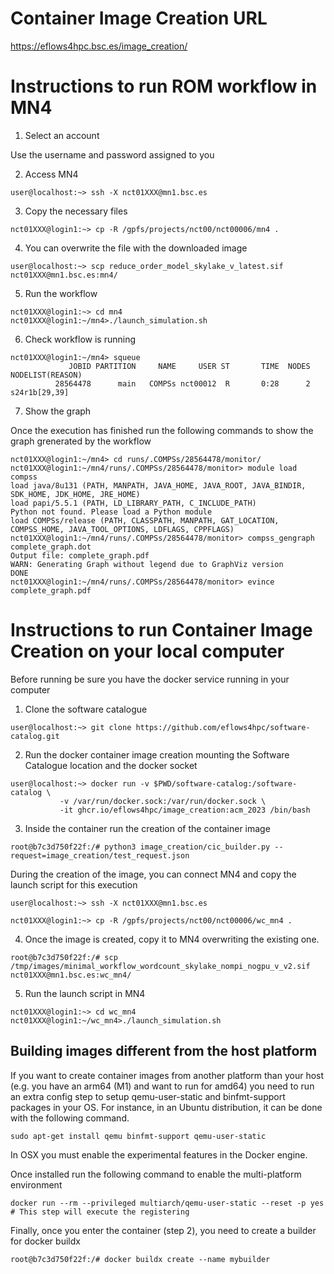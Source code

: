 Container Image Creation URL
============================

https://eflows4hpc.bsc.es/image_creation/

Instructions to run ROM workflow in MN4
=======================================

1. Select an account

Use the username and password assigned to you
  
2. Access MN4

```
user@localhost:~> ssh -X nct01XXX@mn1.bsc.es
```

3. Copy the necessary files

```
nct01XXX@login1:~> cp -R /gpfs/projects/nct00/nct00006/mn4 .
```

4. You can overwrite the file with the downloaded image

```
user@localhost:~> scp reduce_order_model_skylake_v_latest.sif nct01XXX@mn1.bsc.es:mn4/
```

5. Run the workflow

```
nct01XXX@login1:~> cd mn4
nct01XXX@login1:~/mn4>./launch_simulation.sh 
```

6. Check workflow is running

```
nct01XXX@login1:~/mn4> squeue
             JOBID PARTITION     NAME     USER ST       TIME  NODES NODELIST(REASON)
          28564478      main   COMPSs nct00012  R       0:28      2 s24r1b[29,39]
```
7. Show the graph

Once the execution has finished run the following commands to show the graph grenerated by the workflow

```
nct01XXX@login1:~/mn4> cd runs/.COMPSs/28564478/monitor/
nct01XXX@login1:~/mn4/runs/.COMPSs/28564478/monitor> module load compss
load java/8u131 (PATH, MANPATH, JAVA_HOME, JAVA_ROOT, JAVA_BINDIR, SDK_HOME, JDK_HOME, JRE_HOME) 
load papi/5.5.1 (PATH, LD_LIBRARY_PATH, C_INCLUDE_PATH) 
Python not found. Please load a Python module 
load COMPSs/release (PATH, CLASSPATH, MANPATH, GAT_LOCATION, COMPSS_HOME, JAVA_TOOL_OPTIONS, LDFLAGS, CPPFLAGS) 
nct01XXX@login1:~/mn4/runs/.COMPSs/28564478/monitor> compss_gengraph complete_graph.dot
Output file: complete_graph.pdf
WARN: Generating Graph without legend due to GraphViz version
DONE
nct01XXX@login1:~/mn4/runs/.COMPSs/28564478/monitor> evince complete_graph.pdf
```

Instructions to run Container Image Creation on your local computer
==================================================================

Before running be sure you have the docker service running in your computer

1. Clone the software catalogue

```
user@localhost:~> git clone https://github.com/eflows4hpc/software-catalog.git
```

2. Run the docker container image creation mounting the Software Catalogue location and the docker socket
```
user@localhost:~> docker run -v $PWD/software-catalog:/software-catalog \
           -v /var/run/docker.sock:/var/run/docker.sock \
           -it ghcr.io/eflows4hpc/image_creation:acm_2023 /bin/bash
```

3. Inside the container run the creation of the container image
```
root@b7c3d750f22f:/# python3 image_creation/cic_builder.py --request=image_creation/test_request.json 
```

During the creation of the image, you can connect MN4 and copy the launch script for this execution 

```
user@localhost:~> ssh -X nct01XXX@mn1.bsc.es

nct01XXX@login1:~> cp -R /gpfs/projects/nct00/nct00006/wc_mn4 .
```

4. Once the image is created, copy it to MN4 overwriting the existing one.
```
root@b7c3d750f22f:/# scp /tmp/images/minimal_workflow_wordcount_skylake_nompi_nogpu_v_v2.sif nct01XXX@mn1.bsc.es:wc_mn4/
```

5. Run the launch script in MN4
```
nct01XXX@login1:~> cd wc_mn4
nct01XXX@login1:~/wc_mn4>./launch_simulation.sh 
```
## Building images different from the host platform
If you want to create container images from another platform than your host (e.g. you have an arm64 (M1) and want to run for amd64) you need to run an extra config step to setup qemu-user-static and binfmt-support packages in your OS. 
For instance, in an Ubuntu distribution, it can be done with the following command. 
```
sudo apt-get install qemu binfmt-support qemu-user-static 
```
In OSX you must enable the experimental features in the Docker engine.

Once installed run the following command to enable the multi-platform environment

```
docker run --rm --privileged multiarch/qemu-user-static --reset -p yes # This step will execute the registering
```
Finally, once you enter the container (step 2), you need to create a builder for docker buildx

```
root@b7c3d750f22f:/# docker buildx create --name mybuilder
```


